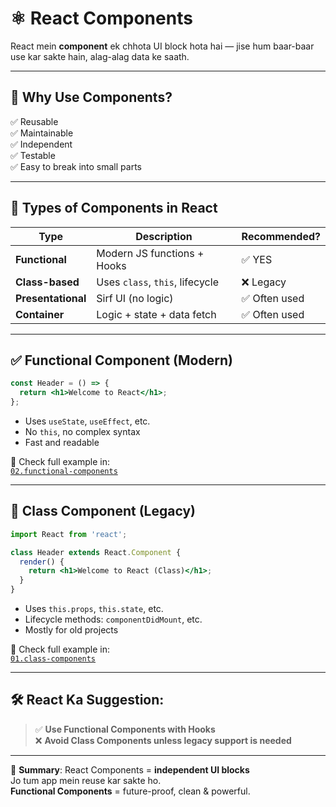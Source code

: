 # ⚛️ React Components

React mein **component** ek chhota UI block hota hai — jise hum baar-baar use kar sakte hain, alag-alag data ke saath.

---

## 🔶 Why Use Components?

✅ Reusable  
✅ Maintainable  
✅ Independent  
✅ Testable  
✅ Easy to break into small parts

---

## 🧩 Types of Components in React

| Type               | Description                      | Recommended? |
|--------------------|----------------------------------|--------------|
| **Functional**     | Modern JS functions + Hooks      | ✅ YES        |
| **Class-based**    | Uses `class`, `this`, lifecycle  | ❌ Legacy     |
| **Presentational** | Sirf UI (no logic)               | ✅ Often used |
| **Container**      | Logic + state + data fetch       | ✅ Often used |

---

## ✅ Functional Component (Modern)

```jsx
const Header = () => {
  return <h1>Welcome to React</h1>;
};
```

- Uses `useState`, `useEffect`, etc.
- No `this`, no complex syntax
- Fast and readable

📁 Check full example in:  
[`02.functional-components`](./02.functional-components/README.md)

---

## 🔁 Class Component (Legacy)

```jsx
import React from 'react';

class Header extends React.Component {
  render() {
    return <h1>Welcome to React (Class)</h1>;
  }
}
```

- Uses `this.props`, `this.state`, etc.
- Lifecycle methods: `componentDidMount`, etc.
- Mostly for old projects

📁 Check full example in:  
[`01.class-components`](./01.class-components/README.md)

---

## 🛠️ React Ka Suggestion:

> ✅ **Use Functional Components with Hooks**  
> ❌ **Avoid Class Components unless legacy support is needed**

---

📌 **Summary**:
React Components = **independent UI blocks**  
Jo tum app mein reuse kar sakte ho.  
**Functional Components** = future-proof, clean & powerful.  
